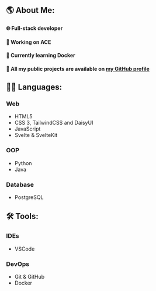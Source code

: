 ## 🌎 About Me:
#### 🌐 Full-stack developer
#### 🔨 Working on ACE
#### 🔎 Currently learning Docker
#### 👀 All my public projects are available on [my GitHub profile](https://github.com/dgnflying?tab=repositories)

## 👨‍💻 Languages:
### Web
- HTML5
- CSS 3, TailwindCSS and DaisyUI
- JavaScript
- Svelte & SvelteKit

### OOP
- Python
- Java

### Database
- PostgreSQL

## 🛠️ Tools:
### IDEs
- VSCode

### DevOps
- Git & GitHub
- Docker
